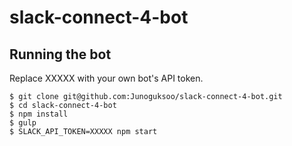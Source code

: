 # slack-connect-4-bot

## Running the bot
Replace XXXXX with your own bot's API token.
```
$ git clone git@github.com:Junoguksoo/slack-connect-4-bot.git
$ cd slack-connect-4-bot
$ npm install
$ gulp
$ SLACK_API_TOKEN=XXXXX npm start
```
